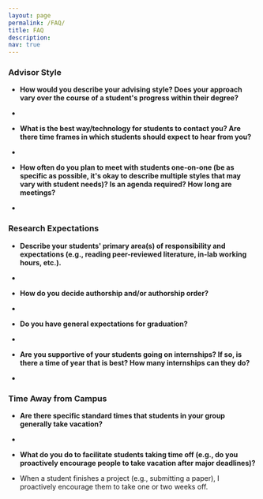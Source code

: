```yaml
---
layout: page
permalink: /FAQ/
title: FAQ
description: 
nav: true
---
```


<div class="FAQ">
  
<h3>Advisor Style</h3> 
  
  <ul>
<li><p><b>How would you describe your advising style? Does your approach vary over the course of a student's progress within their degree?</b></p>
</li>
<li><p></p>
</li>
</ul>
  
   <ul>
<li><p><b>What is the best way/technology for students to contact you? Are there time frames in which students should expect to hear from you?</b></p>
</li>
<li><p></p>
</li>
</ul>
  
    
<ul>
<li><p><b>How often do you plan to meet with students one-on-one (be as specific as possible, it's okay to describe multiple styles that may vary with student needs)? Is an agenda required? How long are meetings?</b></p>
</li>
<li><p></p>
</li>
</ul>
 
<h3> Research Expectations </h3>
<ul>
<li><p><b>Describe your students' primary area(s) of responsibility and expectations (e.g., reading peer-reviewed literature, in-lab working hours, etc.).</b></p>
</li>
<li><p></p>
</li>
</ul>
  
<ul>
<li><p><b>How do you decide authorship and/or authorship order?</b></p>
</li>
<li><p></p>
</li>
</ul>
  
<ul>
<li><p><b>Do you have general expectations for graduation?</b></p>
</li>
<li><p></p>
</li>
</ul>
  
  
<ul>
<li><p><b>Are you supportive of your students going on internships? If so, is there a time of year that is best? How many internships can they do?</b></p>
</li>
<li><p></p>
</li>
</ul>
  
  <h3> Time Away from Campus </h3>  
 
  <ul>
<li><p><b>Are there specific standard times that students in your group generally take vacation?</b></p>
</li>
<li><p></p>
</li>
</ul>
  
 
  <ul>
<li><p><b>What do you do to facilitate students taking time off (e.g., do you proactively encourage people to take vacation after major deadlines)?</b></p>
</li>
<li><p>When a student finishes a project (e.g., submitting a paper), I proactively encourage them to take one or two weeks off.</p>
</li>
</ul>
  
</div>
